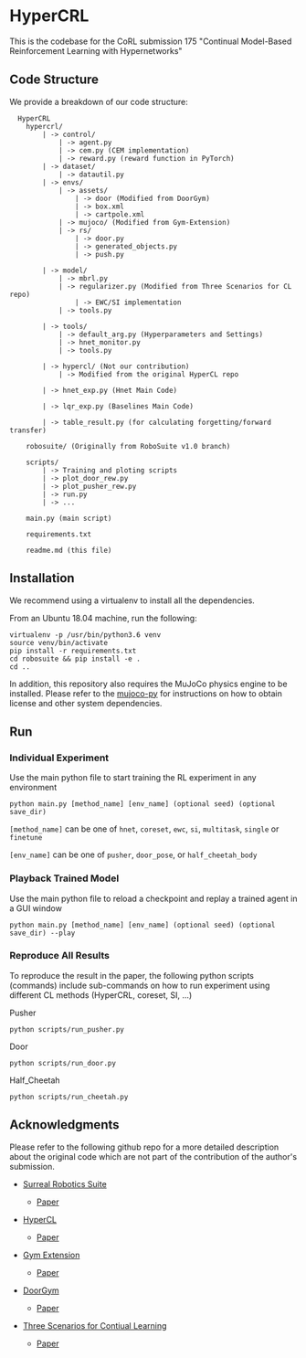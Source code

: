 # HyperCRL

This is the codebase for the CoRL submission 175 "Continual Model-Based Reinforcement Learning with Hypernetworks"

## Code Structure

We provide a breakdown of our code structure:
```
  HyperCRL
    hypercrl/
        | -> control/
            | -> agent.py
            | -> cem.py (CEM implementation)
            | -> reward.py (reward function in PyTorch)
        | -> dataset/
            | -> datautil.py
        | -> envs/
            | -> assets/
                | -> door (Modified from DoorGym)
                | -> box.xml
                | -> cartpole.xml
            | -> mujoco/ (Modified from Gym-Extension)
            | -> rs/
                | -> door.py
                | -> generated_objects.py
                | -> push.py
    
        | -> model/
            | -> mbrl.py
            | -> regularizer.py (Modified from Three Scenarios for CL repo)
                | -> EWC/SI implementation
            | -> tools.py

        | -> tools/
            | -> default_arg.py (Hyperparameters and Settings)
            | -> hnet_monitor.py
            | -> tools.py

        | -> hypercl/ (Not our contribution)
            | -> Modified from the original HyperCL repo

        | -> hnet_exp.py (Hnet Main Code)

        | -> lqr_exp.py (Baselines Main Code)

        | -> table_result.py (for calculating forgetting/forward transfer)
    
    robosuite/ (Originally from RoboSuite v1.0 branch)

    scripts/
        | -> Training and ploting scripts
        | -> plot_door_rew.py
        | -> plot_pusher_rew.py
        | -> run.py
        | -> ...

    main.py (main script)

    requirements.txt

    readme.md (this file)
  ```

## Installation

We recommend using a virtualenv to install all the dependencies.

From an Ubuntu 18.04 machine, run the following:
```
virtualenv -p /usr/bin/python3.6 venv
source venv/bin/activate
pip install -r requirements.txt
cd robosuite && pip install -e .
cd ..
```

In addition, this repository also requires the MuJoCo physics engine to be installed. Please refer to the [mujoco-py](https://github.com/openai/mujoco-py) for instructions on how to obtain license and other system dependencies.

## Run

### Individual Experiment

Use the main python file to start training the RL experiment in any environment

```
python main.py [method_name] [env_name] (optional seed) (optional save_dir)
```

```[method_name]``` can be one of ```hnet```, ```coreset```, ```ewc```, ```si```, ```multitask```, ```single``` or ```finetune```

```[env_name]``` can be one of ```pusher```, ```door_pose```, or ```half_cheetah_body```

### Playback Trained Model
Use the main python file to reload a checkpoint and replay a trained agent in a GUI window
```
python main.py [method_name] [env_name] (optional seed) (optional save_dir) --play
```

### Reproduce All Results
To reproduce the result in the paper, the following python scripts (commands) include sub-commands on how to run experiment using different CL methods (HyperCRL, coreset, SI, ...)

Pusher
```
python scripts/run_pusher.py
```

Door
```
python scripts/run_door.py
```

Half_Cheetah
```
python scripts/run_cheetah.py
```



## Acknowledgments

Please refer to the following github repo for a more detailed description about the original code which are not part of the contribution of the author's submission.

* [Surreal Robotics Suite](https://github.com/StanfordVL/robosuite)

  * [Paper](http://proceedings.mlr.press/v87/fan18a.html)

* [HyperCL](https://github.com/chrhenning/hypercl)
  * [Paper](https://arxiv.org/abs/1906.00695)

* [Gym Extension](https://github.com/Breakend/gym-extensions)
  * [Paper](https://arxiv.org/abs/1708.04352)

* [DoorGym](https://github.com/PSVL/DoorGym)
    * [Paper](https://arxiv.org/abs/1908.01887)

* [Three Scenarios for Contiual Learning](https://github.com/GMvandeVen/continual-learning)
  * [Paper](https://arxiv.org/abs/1904.07734)
